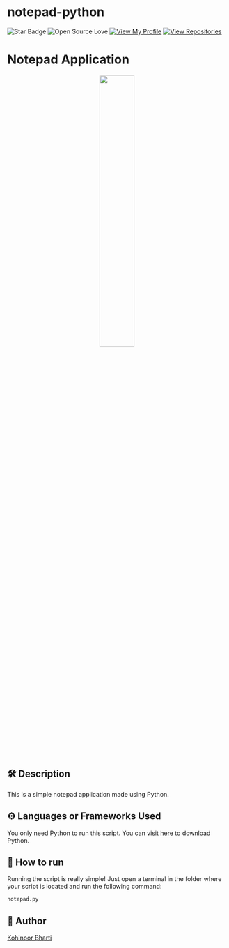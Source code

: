 # notepad-python

![Star Badge](https://img.shields.io/static/v1?label=%F0%9F%8C%9F&message=If%20Useful&style=style=flat&color=BC4E99)
![Open Source Love](https://badges.frapsoft.com/os/v1/open-source.svg?v=103)
[![View My Profile](https://img.shields.io/badge/View-My_Profile-green?logo=GitHub)](https://github.com/kohinoor12)
[![View Repositories](https://img.shields.io/badge/View-My_Repositories-blue?logo=GitHub)](https://github.com/kohinoor12?tab=repositories)


# Notepad Application
<p align="center">
<img src="[https://uploads-ssl.webflow.com/5a9ee6416e90d20001b20038/5fe621cca706ae24f7a6cc24_TCB5GHgdlbx1K-YU8l2MXrq0BSQ5Bc0m4U31QjF76p_jpM-jcVNwblBDGHK4CnP3P-k-65PBGs_yuzm-wqMJXnjYfuZ7Y01_NA2TuBF53HA7PEc3xW0W_JJBTlH-fVZUX05PmRw8.png](https://github.com/kohinoor12/notepad-python/blob/093aae67860e4c744b53f807c48a62144dbcdab7/notepad.png)" width=40% height=40%>

## 🛠️ Description

This is a simple notepad application made using Python.


## ⚙️ Languages or Frameworks Used
You only need Python to run this script. You can visit [here](https://www.python.org/downloads/) to download Python.

## 🌟 How to run

Running the script is really simple! Just open a terminal in the folder where your script is located and run the following command:

```sh
notepad.py
```

## 🤖 Author
[Kohinoor Bharti](https://github.com/kohinoor12)
